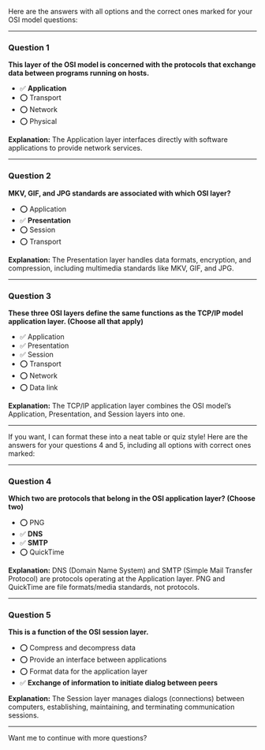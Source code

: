 Here are the answers with all options and the correct ones marked for your OSI model questions:

---

### **Question 1**

**This layer of the OSI model is concerned with the protocols that exchange data between programs running on hosts.**

* ✅ **Application**
* ⭕ Transport
* ⭕ Network
* ⭕ Physical

**Explanation:**
The Application layer interfaces directly with software applications to provide network services.

---

### **Question 2**

**MKV, GIF, and JPG standards are associated with which OSI layer?**

* ⭕ Application
* ✅ **Presentation**
* ⭕ Session
* ⭕ Transport

**Explanation:**
The Presentation layer handles data formats, encryption, and compression, including multimedia standards like MKV, GIF, and JPG.

---

### **Question 3**

**These three OSI layers define the same functions as the TCP/IP model application layer. (Choose all that apply)**

* ✅ Application
* ✅ Presentation
* ✅ Session
* ⭕ Transport
* ⭕ Network
* ⭕ Data link

**Explanation:**
The TCP/IP application layer combines the OSI model’s Application, Presentation, and Session layers into one.

---

If you want, I can format these into a neat table or quiz style!
Here are the answers for your questions 4 and 5, including all options with correct ones marked:

---

### **Question 4**

**Which two are protocols that belong in the OSI application layer? (Choose two)**

* ⭕ PNG
* ✅ **DNS**
* ✅ **SMTP**
* ⭕ QuickTime

**Explanation:**
DNS (Domain Name System) and SMTP (Simple Mail Transfer Protocol) are protocols operating at the Application layer. PNG and QuickTime are file formats/media standards, not protocols.

---

### **Question 5**

**This is a function of the OSI session layer.**

* ⭕ Compress and decompress data
* ⭕ Provide an interface between applications
* ⭕ Format data for the application layer
* ✅ **Exchange of information to initiate dialog between peers**

**Explanation:**
The Session layer manages dialogs (connections) between computers, establishing, maintaining, and terminating communication sessions.

---

Want me to continue with more questions?
